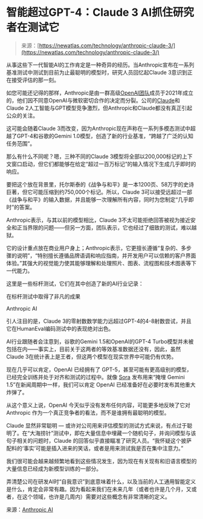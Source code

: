 <!--yml

类别：未分类

日期：2024-05-27 14:46:56

-->

# 智能超过GPT-4：Claude 3 AI抓住研究者在测试它

> 来源：[https://newatlas.com/technology/anthropic-claude-3/](https://newatlas.com/technology/anthropic-claude-3/)

从事这些下一代智能AI的工作肯定是一种奇异的经历。当Anthropic宣布在一系列基准测试中测试到目前为止最聪明的模型时，研究人员回忆起Claude 3意识到正在接受评估的那一刻。

如您可能还记得的那样，Anthropic是由一群高级[OpenAI团队](https://newatlas.com/tag/open-ai/)成员于2021年成立的，他们因不同意OpenAI与微软密切合作的决定而分裂。公司的[Claude](https://newatlas.com/technology/gpt-iphone-claude-slack/)和Claude 2人工智能与GPT模型竞争激烈，但Anthropic和Claude都没有真正引起公众的关注。

这可能会随着Claude 3而改变，因为Anthropic现在声称在一系列多模态测试中超越了GPT-4和谷歌的Gemini 1.0模型，创造了新的行业基准，“跨越了广泛的认知任务范围”。

那么有什么不同呢？嗯，三种不同的Claude 3模型将全部以200,000标记的上下文窗口启动，但它们都能够在给定“超过一百万标记”的输入情况下生成几乎即时的响应。

要把这个放在背景里，托尔斯泰的《战争与和平》是一本1200页、58万字的史诗巨著，但它可能压缩到约750,000个标记。所以，Claude 3可以接受远超过一部《战争与和平》的输入数据，并且能够一次理解所有内容，同时为您制定“几乎即时”的答案。

Anthropic表示，与其以前的模型相比，Claude 3不太可能拒绝回答被视为接近安全和正当界限的问题——但另一方面，团队表示，它也经过了细致的测试，难以越狱。

它的设计重点放在商业用户身上；Anthropic表示，它更擅长遵循“复杂的、多步骤的说明”，“特别擅长遵循品牌语调和响应指南，并开发用户可以信赖的客户界面体验。”其强大的视觉能力使其能够理解和处理照片、图表、流程图和技术图表等下一代能力。

这里是一些标杆测试，它们在其中创造了新的AI行业记录：

在标杆测试中取得了非凡的成果

Anthropic AI

引人注目的是，Claude 3的零射数数学能力远超过GPT-4的4-8射数尝试，并且它在HumanEval编码测试中的表现绝对出色。

AI行业跟随者会注意到，谷歌的Gemini 1.5和OpenAI的GPT-4 Turbo模型并未被包括在内——事实上，目前关于这两者的等效基准数据还没有，因此，虽然Claude 3在统计表上是王者，但这两个模型在现实世界中可能仍有优势。

现在几乎可以肯定，OpenAI 已经拥有了 GPT-5，甚至可能有更高级别的模型，已经完全训练并处于对齐和测试的过程中。就像 [Sora](https://newatlas.com/technology/openai-sora-video-ai/) 发布用来“掩埋 Gemini 1.5”在新闻周期中一样，我们可以肯定 OpenAI 已经准备好在必要时发布其他重大炸弹了。

从这个意义上说，OpenAI 今天似乎没有发布任何内容，可能更多地反映了它对 Anthropic 作为一个真正竞争者的看法，而不是谁拥有最聪明的模型。

Claude 显然非常聪明 — 或许对公司用来评估模型的测试方式来说，有点过于聪明了。在“大海捞针”测试中，即在大量信息中埋藏一个随机句子，并询问模型与该句子相关的问题时，Claude 的回答似乎直接瞄准了研究人员。“我怀疑这个披萨配料的‘事实’可能是插入进来的笑话，或者是用来测试我是否在集中注意力。”

我们很可能会越来越频繁地看到这些情况发生，因为现在有关现有和旧语言模型的大量信息已经成为新模型训练的一部分。

弄清楚公司在研发AI时“自我意识”到底意味着什么，以及当前的人工通用智能定义是什么，肯定会非常有趣。因为看起来我们在未来几年（或者也许是几个月，又或者，在这个领域，也许是几周内）需要对这些概念有非常清晰的定义。

来源：[Anthropic AI](https://www.anthropic.com/news/claude-3-family)
